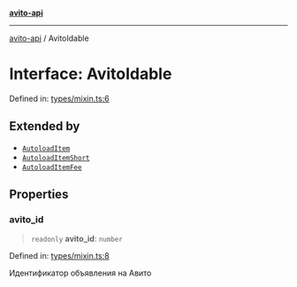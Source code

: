 [**avito-api**](../README.md)

***

[avito-api](../globals.md) / AvitoIdable

# Interface: AvitoIdable

Defined in: [types/mixin.ts:6](https://github.com/demark-pro/avito-api/blob/1d3612bd3d7031e3e6036c5c6752c6189cef9c8c/src/types/mixin.ts#L6)

## Extended by

- [`AutoloadItem`](AutoloadItem.md)
- [`AutoloadItemShort`](AutoloadItemShort.md)
- [`AutoloadItemFee`](AutoloadItemFee.md)

## Properties

### avito\_id

> `readonly` **avito\_id**: `number`

Defined in: [types/mixin.ts:8](https://github.com/demark-pro/avito-api/blob/1d3612bd3d7031e3e6036c5c6752c6189cef9c8c/src/types/mixin.ts#L8)

Идентификатор объявления на Авито
